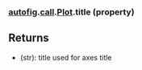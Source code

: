 ### [autofig](autofig.md).[call](autofig.call.md).[Plot](autofig.call.Plot.md).title (property)




Returns
-----------
* (str): title used for axes title

